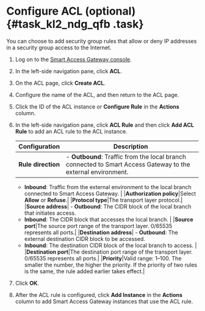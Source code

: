 # Configure ACL \(optional\) {#task_kl2_ndg_qfb .task}

You can choose to add security group rules that allow or deny IP addresses in a security group access to the Internet.

1.  Log on to the [Smart Access Gateway console](https://smartag.console.aliyun.com/).
2.  In the left-side navigation pane, click **ACL**.
3.  On the ACL page, click **Create ACL**.
4.  Configure the name of the ACL, and then return to the ACL page.
5.  Click the ID of the ACL instance or **Configure Rule** in the **Actions** column.
6.  In the left-side navigation pane, click **ACL Rule** and then click **Add ACL Rule** to add an ACL rule to the ACL instance. 

    |Configuration|Description|
    |-------------|-----------|
    |**Rule direction**|     -   **Outbound**: Traffic from the local branch connected to Smart Access Gateway to the external environment.
    -   **Inbound**: Traffic from the external environment to the local branch connected to Smart Access Gateway.
 |
    |**Authorization policy**|Select **Allow** or **Refuse**.|
    |**Protocol type**|The transport layer protocol.|
    |**Source address**|     -   **Outbound**: The CIDR block of the local branch that initiates access.
    -   **Inbound**: The CIDR block that accesses the local branch.
 |
    |**Source port**|The source port range of the transport layer. 0/65535 represents all ports.|
    |**Destination address**|     -   **Outbound**: The external destination CIDR block to be accessed.
    -   **Inbound**: The destination CIDR block of the local branch to access.
 |
    |**Destination port**|The destination port range of the transport layer. 0/65535 represents all ports.|
    |**Priority**|Valid range: 1–100. The smaller the number, the higher the priority. If the priority of two rules is the same, the rule added earlier takes effect.|

7.  Click **OK**.
8.  After the ACL rule is configured, click **Add Instance** in the **Actions** column to add Smart Access Gateway instances that use the ACL rule.

